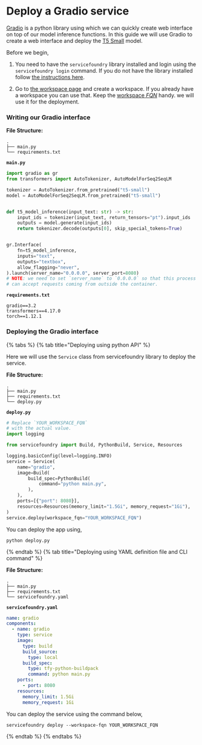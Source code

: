 # Deploy a Gradio service

[Gradio](https://gradio.app/) is a python library using which we can quickly create web interface on top of our model inference functions. In this guide we will use Gradio to create a web interface and deploy the [T5 Small](https://huggingface.co/t5-small) model.

Before we begin,
1. You need to have the `servicefoundry`
library installed and login using the `servicefoundry login` command. If you do not have the library installed follow [the instructions here](quickstart/install-and-workspace.md).

2. Go to [the workspace page](https://app.truefoundry.com/workspace) and create a workspace. If you already have a workspace you can use that. Keep the [workspace _FQN_](../faq/get-workspace-fqn.md) handy. we will use it for the deployment.

### Writing our Gradio interface

**File Structure:**

```
.
├── main.py
└── requirements.txt
```

**`main.py`**
```python
import gradio as gr
from transformers import AutoTokenizer, AutoModelForSeq2SeqLM

tokenizer = AutoTokenizer.from_pretrained("t5-small")
model = AutoModelForSeq2SeqLM.from_pretrained("t5-small")


def t5_model_inference(input_text: str) -> str:
    input_ids = tokenizer(input_text, return_tensors="pt").input_ids
    outputs = model.generate(input_ids)
    return tokenizer.decode(outputs[0], skip_special_tokens=True)


gr.Interface(
    fn=t5_model_inference,
    inputs="text",
    outputs="textbox",
    allow_flagging="never",
).launch(server_name="0.0.0.0", server_port=8080)
# NOTE: we need to set `server_name` to `0.0.0.0` so that this process
# can accept requests coming from outside the container.
```

**`requirements.txt`**
```
gradio==3.2
transformers==4.17.0
torch==1.12.1
```

### Deploying the Gradio interface

{% tabs %}
{% tab title="Deploying using python API" %}

Here we will use the `Service` class from servicefoundry library to deploy the service.

**File Structure:**

```
.
├── main.py
├── requirements.txt
└── deploy.py
```

**`deploy.py`**
```python
# Replace `YOUR_WORKSPACE_FQN`
# with the actual value.
import logging

from servicefoundry import Build, PythonBuild, Service, Resources

logging.basicConfig(level=logging.INFO)
service = Service(
    name="gradio",
    image=Build(
        build_spec=PythonBuild(
            command="python main.py",
        ),
    ),
    ports=[{"port": 8080}],
    resources=Resources(memory_limit="1.5Gi", memory_request="1Gi"),
)
service.deploy(workspace_fqn="YOUR_WORKSPACE_FQN")
```

You can deploy the app using, 
```shell
python deploy.py
```

{% endtab %}
{% tab title="Deploying using YAML definition file and CLI command" %} 


**File Structure:**

```
.
├── main.py
├── requirements.txt
└── servicefoundry.yaml
```

**`servicefoundry.yaml`**
```yaml
name: gradio
components:
  - name: gradio
    type: service
    image:
      type: build
      build_source:
        type: local
      build_spec:
        type: tfy-python-buildpack
        command: python main.py
    ports:
      - port: 8080
    resources:
      memory_limit: 1.5Gi
      memory_request: 1Gi
```
You can deploy the service using the command below,

```shell
servicefoundry deploy --workspace-fqn YOUR_WORKSPACE_FQN
```
{% endtab %}
{% endtabs %}

